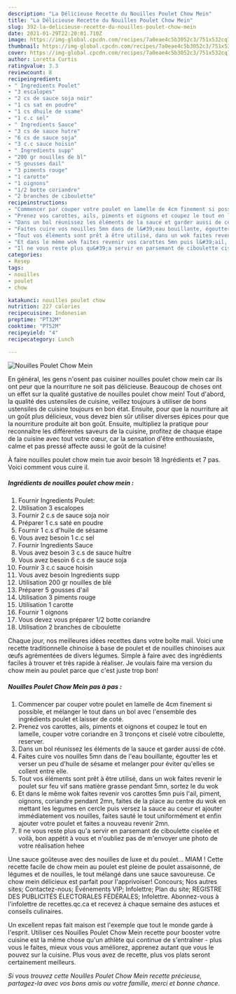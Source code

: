 ```yaml
---
description: "La Délicieuse Recette du Nouilles Poulet Chow Mein"
title: "La Délicieuse Recette du Nouilles Poulet Chow Mein"
slug: 392-la-delicieuse-recette-du-nouilles-poulet-chow-mein
date: 2021-01-29T22:20:01.710Z
image: https://img-global.cpcdn.com/recipes/7a0eae4c5b3052c3/751x532cq70/nouilles-poulet-chow-mein-photo-principale-de-la-recette.jpg
thumbnail: https://img-global.cpcdn.com/recipes/7a0eae4c5b3052c3/751x532cq70/nouilles-poulet-chow-mein-photo-principale-de-la-recette.jpg
cover: https://img-global.cpcdn.com/recipes/7a0eae4c5b3052c3/751x532cq70/nouilles-poulet-chow-mein-photo-principale-de-la-recette.jpg
author: Loretta Curtis
ratingvalue: 3.3
reviewcount: 8
recipeingredient:
- " Ingredients Poulet"
- "3 escalopes"
- "2 cs de sauce soja noir"
- "1 cs sat en poudre"
- "1 cs dhuile de ssame"
- "1 c.c sel"
- " Ingredients Sauce"
- "3 cs de sauce hutre"
- "6 cs de sauce soja"
- "3 c.c sauce hoisin"
- " Ingredients supp"
- "200 gr nouilles de bl"
- "5 gousses dail"
- "3 piments rouge"
- "1 carotte"
- "1 oignons"
- "1/2 botte coriandre"
- "2 branches de ciboulette"
recipeinstructions:
- "Commencer par couper votre poulet en lamelle de 4cm finement si possible, et mélanger le tout dans un bol avec l&#39;ensemble des ingrédients poulet et laisser de coté."
- "Prenez vos carottes, ails, piments et oignons et coupez le tout en lamelle, couper votre coriandre en 3 tronçons et ciselé votre ciboulette, reserver."
- "Dans un bol réunissez les éléments de la sauce et garder aussi de côté."
- "Faites cuire vos nouilles 5mn dans de l&#39;eau bouillante, égoutter les et verser un peu d&#39;huile de sésame et melanger pour éviter qu&#39;elles se collent entre elle."
- "Tout vos éléments sont prêt à être utilisé, dans un wok faites revenir le poulet sur feu vif sans matière grasse pendant 5mn, sortez le du wok"
- "Et dans le même wok faites revenir vos carottes 5mn puis l&#39;ail, piment, oignons, coriandre pendant 2mn, faites de la place au centre du wok en mettant les legumes en cercle puis versez la sauce au coeur et ajouter immédiatement vos nouilles, faites sauté le tout uniformément et enfin ajouter votre poulet et faites a nouveau revenir 2mn."
- "Il ne vous reste plus qu&#39;a servir en parsemant de ciboulette ciselée et voilà, bon appétit à vous et n&#39;oubliez pas de m&#39;envoyer une photo de votre réalisation hehee"
categories:
- Resep
tags:
- nouilles
- poulet
- chow

katakunci: nouilles poulet chow 
nutrition: 227 calories
recipecuisine: Indonesian
preptime: "PT32M"
cooktime: "PT52M"
recipeyield: "4"
recipecategory: Lunch

---
```



![Nouilles Poulet Chow Mein](https://img-global.cpcdn.com/recipes/7a0eae4c5b3052c3/751x532cq70/nouilles-poulet-chow-mein-photo-principale-de-la-recette.jpg)

En général, les gens n'osent pas cuisiner nouilles poulet chow mein car ils ont peur que la nourriture ne soit pas délicieuse. Beaucoup de choses ont un effet sur la qualité gustative de nouilles poulet chow mein! Tout d'abord, la qualité des ustensiles de cuisine, veillez toujours à utiliser de bons ustensiles de cuisine toujours en bon état. Ensuite, pour que la nourriture ait un goût plus délicieux, vous devez bien sûr utiliser diverses épices pour que la nourriture produite ait bon goût. Ensuite, multipliez la pratique pour reconnaître les différentes saveurs de la cuisine, profitez de chaque étape de la cuisine avec tout votre cœur, car la sensation d'être enthousiaste, calme et pas pressé affecte aussi le goût de la cuisine!

<!--inarticleads1-->

À faire nouilles poulet chow mein tue avoir besoin 18 Ingrédients et 7 pas. Voici comment vous cuire il.

##### Ingrédients de nouilles poulet chow mein :

1. Fournir  Ingredients Poulet:
1. Utilisation 3 escalopes
1. Fournir 2 c.s de sauce soja noir
1. Préparer 1 c.s saté en poudre
1. Fournir 1 c.s d&#39;huile de sésame
1. Vous avez besoin 1 c.c sel
1. Fournir  Ingredients Sauce
1. Vous avez besoin 3 c.s de sauce huître
1. Vous avez besoin 6 c.s de sauce soja
1. Fournir 3 c.c sauce hoisin
1. Vous avez besoin  Ingredients supp
1. Utilisation 200 gr nouilles de blé
1. Préparer 5 gousses d&#39;ail
1. Utilisation 3 piments rouge
1. Utilisation 1 carotte
1. Fournir 1 oignons
1. Vous devez vous préparer 1/2 botte coriandre
1. Utilisation 2 branches de ciboulette


Chaque jour, nos meilleures idées recettes dans votre boîte mail. Voici une recette traditionnelle chinoise à base de poulet et de nouilles chinoises aux œufs agrémentées de divers légumes. Simple à faire avec des ingrédients faciles à trouver et très rapide à réaliser. Je voulais faire ma version du chow mein au poulet parce que c&#39;est juste trop bon! 

<!--inarticleads2-->

##### Nouilles Poulet Chow Mein pas à pas :

1. Commencer par couper votre poulet en lamelle de 4cm finement si possible, et mélanger le tout dans un bol avec l&#39;ensemble des ingrédients poulet et laisser de coté.
1. Prenez vos carottes, ails, piments et oignons et coupez le tout en lamelle, couper votre coriandre en 3 tronçons et ciselé votre ciboulette, reserver.
1. Dans un bol réunissez les éléments de la sauce et garder aussi de côté.
1. Faites cuire vos nouilles 5mn dans de l&#39;eau bouillante, égoutter les et verser un peu d&#39;huile de sésame et melanger pour éviter qu&#39;elles se collent entre elle.
1. Tout vos éléments sont prêt à être utilisé, dans un wok faites revenir le poulet sur feu vif sans matière grasse pendant 5mn, sortez le du wok
1. Et dans le même wok faites revenir vos carottes 5mn puis l&#39;ail, piment, oignons, coriandre pendant 2mn, faites de la place au centre du wok en mettant les legumes en cercle puis versez la sauce au coeur et ajouter immédiatement vos nouilles, faites sauté le tout uniformément et enfin ajouter votre poulet et faites a nouveau revenir 2mn.
1. Il ne vous reste plus qu&#39;a servir en parsemant de ciboulette ciselée et voilà, bon appétit à vous et n&#39;oubliez pas de m&#39;envoyer une photo de votre réalisation hehee


Une sauce goûteuse avec des nouilles de luxe et du poulet… MIAM ! Cette recette facile de chow mein au poulet est pleine de poulet assaisonné, de légumes et de nouilles, le tout mélangé dans une sauce savoureuse. Ce chow mein délicieux est parfait pour l&#39;apprivoiser! Concours; Nos autres sites; Contactez-nous; Événements VIP; Infolettre; Plan du site; REGISTRE DES PUBLICITÉS ÉLECTORALES FÉDÉRALES; Infolettre. Abonnez-vous à l&#39;infolettre de recettes.qc.ca et recevez à chaque semaine des astuces et conseils culinaires. 

<!--inarticleads1-->

<p>
Un excellent repas fait maison est l'exemple que tout le monde garde à l'esprit. Utiliser ces Nouilles Poulet Chow Mein recette pour booster votre cuisine est la même chose qu'un athlète qui continue de s'entraîner - plus vous le faites, mieux vous vous améliorez, apprenez autant que vous le pouvez sur la cuisine. Plus vous avez de recette, plus vos plats seront certainement meilleurs.
</p>

<p>
<i>Si vous trouvez cette Nouilles Poulet Chow Mein recette précieuse, partagez-la avec vos bons amis ou votre famille, merci et bonne chance.</i>
</p>
